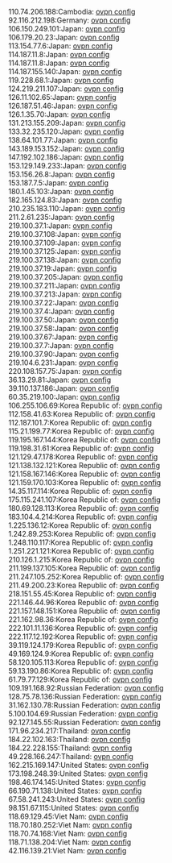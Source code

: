 110.74.206.188:Cambodia: [ovpn config](vpn/110_74_206_188.ovpn)  
92.116.212.198:Germany: [ovpn config](vpn/92_116_212_198.ovpn)  
106.150.249.101:Japan: [ovpn config](vpn/106_150_249_101.ovpn)  
106.179.20.23:Japan: [ovpn config](vpn/106_179_20_23.ovpn)  
113.154.77.6:Japan: [ovpn config](vpn/113_154_77_6.ovpn)  
114.187.11.8:Japan: [ovpn config](vpn/114_187_11_8.ovpn)  
114.187.11.8:Japan: [ovpn config](vpn/114_187_11_8.ovpn)  
114.187.155.140:Japan: [ovpn config](vpn/114_187_155_140.ovpn)  
119.228.68.1:Japan: [ovpn config](vpn/119_228_68_1.ovpn)  
124.219.211.107:Japan: [ovpn config](vpn/124_219_211_107.ovpn)  
126.11.102.65:Japan: [ovpn config](vpn/126_11_102_65.ovpn)  
126.187.51.46:Japan: [ovpn config](vpn/126_187_51_46.ovpn)  
126.1.35.70:Japan: [ovpn config](vpn/126_1_35_70.ovpn)  
131.213.155.209:Japan: [ovpn config](vpn/131_213_155_209.ovpn)  
133.32.235.120:Japan: [ovpn config](vpn/133_32_235_120.ovpn)  
138.64.101.77:Japan: [ovpn config](vpn/138_64_101_77.ovpn)  
143.189.153.152:Japan: [ovpn config](vpn/143_189_153_152.ovpn)  
147.192.102.186:Japan: [ovpn config](vpn/147_192_102_186.ovpn)  
153.129.149.233:Japan: [ovpn config](vpn/153_129_149_233.ovpn)  
153.156.26.8:Japan: [ovpn config](vpn/153_156_26_8.ovpn)  
153.187.7.5:Japan: [ovpn config](vpn/153_187_7_5.ovpn)  
180.1.45.103:Japan: [ovpn config](vpn/180_1_45_103.ovpn)  
182.165.124.83:Japan: [ovpn config](vpn/182_165_124_83.ovpn)  
210.235.183.110:Japan: [ovpn config](vpn/210_235_183_110.ovpn)  
211.2.61.235:Japan: [ovpn config](vpn/211_2_61_235.ovpn)  
219.100.37.1:Japan: [ovpn config](vpn/219_100_37_1.ovpn)  
219.100.37.108:Japan: [ovpn config](vpn/219_100_37_108.ovpn)  
219.100.37.109:Japan: [ovpn config](vpn/219_100_37_109.ovpn)  
219.100.37.125:Japan: [ovpn config](vpn/219_100_37_125.ovpn)  
219.100.37.138:Japan: [ovpn config](vpn/219_100_37_138.ovpn)  
219.100.37.19:Japan: [ovpn config](vpn/219_100_37_19.ovpn)  
219.100.37.205:Japan: [ovpn config](vpn/219_100_37_205.ovpn)  
219.100.37.211:Japan: [ovpn config](vpn/219_100_37_211.ovpn)  
219.100.37.213:Japan: [ovpn config](vpn/219_100_37_213.ovpn)  
219.100.37.22:Japan: [ovpn config](vpn/219_100_37_22.ovpn)  
219.100.37.4:Japan: [ovpn config](vpn/219_100_37_4.ovpn)  
219.100.37.50:Japan: [ovpn config](vpn/219_100_37_50.ovpn)  
219.100.37.58:Japan: [ovpn config](vpn/219_100_37_58.ovpn)  
219.100.37.67:Japan: [ovpn config](vpn/219_100_37_67.ovpn)  
219.100.37.7:Japan: [ovpn config](vpn/219_100_37_7.ovpn)  
219.100.37.90:Japan: [ovpn config](vpn/219_100_37_90.ovpn)  
219.104.6.231:Japan: [ovpn config](vpn/219_104_6_231.ovpn)  
220.108.157.75:Japan: [ovpn config](vpn/220_108_157_75.ovpn)  
36.13.29.81:Japan: [ovpn config](vpn/36_13_29_81.ovpn)  
39.110.137.186:Japan: [ovpn config](vpn/39_110_137_186.ovpn)  
60.35.219.100:Japan: [ovpn config](vpn/60_35_219_100.ovpn)  
106.255.106.69:Korea Republic of: [ovpn config](vpn/106_255_106_69.ovpn)  
112.158.41.63:Korea Republic of: [ovpn config](vpn/112_158_41_63.ovpn)  
112.187.101.7:Korea Republic of: [ovpn config](vpn/112_187_101_7.ovpn)  
115.21.199.77:Korea Republic of: [ovpn config](vpn/115_21_199_77.ovpn)  
119.195.167.144:Korea Republic of: [ovpn config](vpn/119_195_167_144.ovpn)  
119.198.31.61:Korea Republic of: [ovpn config](vpn/119_198_31_61.ovpn)  
121.129.47.178:Korea Republic of: [ovpn config](vpn/121_129_47_178.ovpn)  
121.138.132.121:Korea Republic of: [ovpn config](vpn/121_138_132_121.ovpn)  
121.158.167.146:Korea Republic of: [ovpn config](vpn/121_158_167_146.ovpn)  
121.159.170.103:Korea Republic of: [ovpn config](vpn/121_159_170_103.ovpn)  
14.35.117.114:Korea Republic of: [ovpn config](vpn/14_35_117_114.ovpn)  
175.115.241.107:Korea Republic of: [ovpn config](vpn/175_115_241_107.ovpn)  
180.69.128.113:Korea Republic of: [ovpn config](vpn/180_69_128_113.ovpn)  
183.104.4.214:Korea Republic of: [ovpn config](vpn/183_104_4_214.ovpn)  
1.225.136.12:Korea Republic of: [ovpn config](vpn/1_225_136_12.ovpn)  
1.242.89.253:Korea Republic of: [ovpn config](vpn/1_242_89_253.ovpn)  
1.248.110.117:Korea Republic of: [ovpn config](vpn/1_248_110_117.ovpn)  
1.251.221.121:Korea Republic of: [ovpn config](vpn/1_251_221_121.ovpn)  
210.126.1.215:Korea Republic of: [ovpn config](vpn/210_126_1_215.ovpn)  
211.199.137.105:Korea Republic of: [ovpn config](vpn/211_199_137_105.ovpn)  
211.247.105.252:Korea Republic of: [ovpn config](vpn/211_247_105_252.ovpn)  
211.49.200.23:Korea Republic of: [ovpn config](vpn/211_49_200_23.ovpn)  
218.151.55.45:Korea Republic of: [ovpn config](vpn/218_151_55_45.ovpn)  
221.146.44.96:Korea Republic of: [ovpn config](vpn/221_146_44_96.ovpn)  
221.157.148.151:Korea Republic of: [ovpn config](vpn/221_157_148_151.ovpn)  
221.162.98.36:Korea Republic of: [ovpn config](vpn/221_162_98_36.ovpn)  
222.101.11.136:Korea Republic of: [ovpn config](vpn/222_101_11_136.ovpn)  
222.117.12.192:Korea Republic of: [ovpn config](vpn/222_117_12_192.ovpn)  
39.119.124.179:Korea Republic of: [ovpn config](vpn/39_119_124_179.ovpn)  
49.169.124.9:Korea Republic of: [ovpn config](vpn/49_169_124_9.ovpn)  
58.120.105.113:Korea Republic of: [ovpn config](vpn/58_120_105_113.ovpn)  
59.13.190.86:Korea Republic of: [ovpn config](vpn/59_13_190_86.ovpn)  
61.79.77.129:Korea Republic of: [ovpn config](vpn/61_79_77_129.ovpn)  
109.191.168.92:Russian Federation: [ovpn config](vpn/109_191_168_92.ovpn)  
128.75.78.136:Russian Federation: [ovpn config](vpn/128_75_78_136.ovpn)  
31.162.130.78:Russian Federation: [ovpn config](vpn/31_162_130_78.ovpn)  
5.100.104.69:Russian Federation: [ovpn config](vpn/5_100_104_69.ovpn)  
92.127.145.55:Russian Federation: [ovpn config](vpn/92_127_145_55.ovpn)  
171.96.234.217:Thailand: [ovpn config](vpn/171_96_234_217.ovpn)  
184.22.102.163:Thailand: [ovpn config](vpn/184_22_102_163.ovpn)  
184.22.228.155:Thailand: [ovpn config](vpn/184_22_228_155.ovpn)  
49.228.166.247:Thailand: [ovpn config](vpn/49_228_166_247.ovpn)  
162.215.169.147:United States: [ovpn config](vpn/162_215_169_147.ovpn)  
173.198.248.39:United States: [ovpn config](vpn/173_198_248_39.ovpn)  
198.46.174.145:United States: [ovpn config](vpn/198_46_174_145.ovpn)  
66.190.71.138:United States: [ovpn config](vpn/66_190_71_138.ovpn)  
67.58.241.243:United States: [ovpn config](vpn/67_58_241_243.ovpn)  
98.151.67.115:United States: [ovpn config](vpn/98_151_67_115.ovpn)  
118.69.129.45:Viet Nam: [ovpn config](vpn/118_69_129_45.ovpn)  
118.70.180.252:Viet Nam: [ovpn config](vpn/118_70_180_252.ovpn)  
118.70.74.168:Viet Nam: [ovpn config](vpn/118_70_74_168.ovpn)  
118.71.138.204:Viet Nam: [ovpn config](vpn/118_71_138_204.ovpn)  
42.116.139.21:Viet Nam: [ovpn config](vpn/42_116_139_21.ovpn)  
